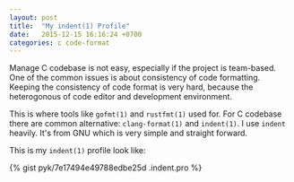 ```yaml
---
layout: post
title:  "My indent(1) Profile"
date:   2015-12-15 16:16:24 +0700
categories: c code-format
---
```


Manage C codebase is not easy, especially if the project is team-based. One of the common issues is about consistency of code formatting. Keeping the consistency of code format is very hard, because the heterogonous of code editor and development environment.

This is where tools like `gofmt(1)` and `rustfmt(1)` used for. For C codebase there are common alternative: `clang-format(1)` and `indent(1)`. I use `indent` heavily. It's from GNU which is very simple and straight forward.

This is my `indent(1)` profile look like:

{% gist pyk/7e17494e49788edbe25d .indent.pro %}